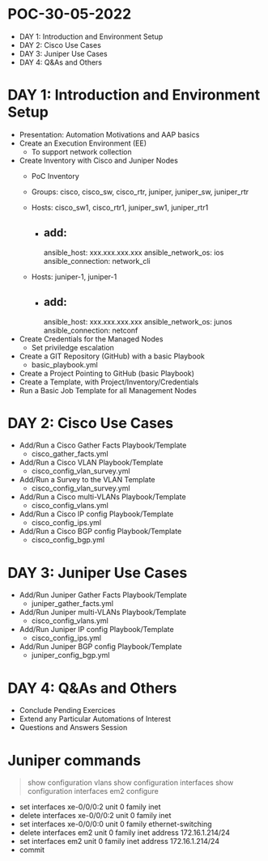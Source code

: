 # POC-30-05-2022

- DAY 1: Introduction and Environment Setup
- DAY 2: Cisco Use Cases
- DAY 3: Juniper Use Cases
- DAY 4: Q&As and Others

# DAY 1: Introduction and Environment Setup

- Presentation: Automation Motivations and AAP basics
- Create an Execution Environment (EE)
    - To support network collection 
- Create Inventory with Cisco and Juniper Nodes
    - PoC Inventory
    - Groups: cisco, cisco_sw, cisco_rtr, juniper, juniper_sw, juniper_rtr
    - Hosts: cisco_sw1, cisco_rtr1, juniper_sw1, juniper_rtr1
        - add: 
            ---
            ansible_host: xxx.xxx.xxx.xxx
            ansible_network_os: ios
            ansible_connection: network_cli

    - Hosts: juniper-1, juniper-1
        - add: 
            ---
            ansible_host: xxx.xxx.xxx.xxx
            ansible_network_os: junos
            ansible_connection: netconf
- Create Credentials for the Managed Nodes
    - Set priviledge escalation
- Create a GIT Repository (GitHub) with a basic Playbook 
    - basic_playbook.yml
- Create a Project Pointing to GitHub (basic Playbook)
- Create a Template, with Project/Inventory/Credentials
- Run a Basic Job Template for all Management Nodes


# DAY 2: Cisco Use Cases

- Add/Run a Cisco Gather Facts Playbook/Template
    - cisco_gather_facts.yml
- Add/Run a Cisco VLAN Playbook/Template
    - cisco_config_vlan_survey.yml
- Add/Run a Survey to the VLAN Template
    - cisco_config_vlan_survey.yml
- Add/Run a Cisco multi-VLANs Playbook/Template
    - cisco_config_vlans.yml
- Add/Run a Cisco IP config Playbook/Template
    - cisco_config_ips.yml
- Add/Run a Cisco BGP config Playbook/Template
    - cisco_config_bgp.yml


# DAY 3: Juniper Use Cases

- Add/Run Juniper Gather Facts Playbook/Template
    - juniper_gather_facts.yml
- Add/Run Juniper multi-VLANs Playbook/Template
    - cisco_config_vlans.yml
- Add/Run Juniper IP config Playbook/Template
    - cisco_config_ips.yml
- Add/Run Juniper BGP config Playbook/Template
    - juniper_config_bgp.yml


# DAY 4: Q&As and Others

- Conclude Pending Exercices
- Extend any Particular Automations of Interest
- Questions and Answers Session


# Juniper commands

> show configuration vlans 
> show configuration interfaces
> show configuration interfaces em2
> configure
- set interfaces xe-0/0/0:2 unit 0 family inet
- delete interfaces xe-0/0/0:2 unit 0 family inet
- set interfaces xe-0/0/0:0 unit 0 family ethernet-switching
- delete interfaces em2 unit 0 family inet address 172.16.1.214/24
- set interfaces em2 unit 0 family inet address 172.16.1.214/24
- commit
